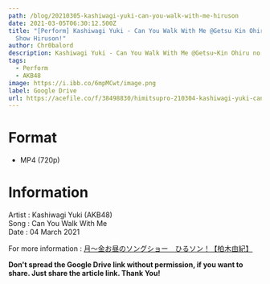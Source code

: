 ```yaml
---
path: /blog/20210305-kashiwagi-yuki-can-you-walk-with-me-hiruson
date: 2021-03-05T06:30:12.500Z
title: "[Perform] Kashiwagi Yuki - Can You Walk With Me @Getsu Kin Ohiru no Song
  Show Hiruson!"
author: Chr0balord
description: Kashiwagi Yuki - Can You Walk With Me @Getsu~Kin Ohiru no Song Show Hiruson!
tags:
  - Perform
  - AKB48
image: https://i.ibb.co/6mpMCwt/image.png
label: Google Drive
url: https://acefile.co/f/38498830/himitsupro-210304-kashiwagi-yuki-can-you-walk-with-me-getsukin-ohiru-no-song-show-hiruson-mp4
---
```

# Format

* MP4 (720p)

# Information

Artist : Kashiwagi Yuki (AKB48)\
Song : Can You Walk With Me\
Date : 04 March 2021

For more information : [月～金お昼のソングショー　ひるソン！【柏木由紀】](https://www.tv-tokyo.co.jp/broad_tvtokyo/program/detail/202103/24488_202103041135.html)

**Don't spread the Google Drive link without permission, if you want to share. Just share the article link. Thank You!**